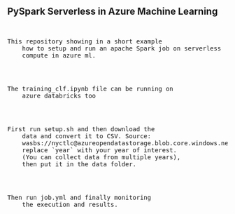 ## PySpark Serverless in Azure Machine Learning

<div>
    <pre>
    <p>This repository showing in a short example
    how to setup and run an apache Spark job on serverless
    compute in azure ml.</p>
    <p>The training_clf.ipynb file can be running on
    azure databricks too</p>
    <p>First run setup.sh and then download the
    data and convert it to CSV. Source: 
    wasbs://nyctlc@azureopendatastorage.blob.core.windows.net/green/puYear=<b>`year`</b>/puMonth=*/*.parquet 
    replace `year` with your year of interest. 
    (You can collect data from multiple years),
    then put it in the data folder.</p>
    <p>Then run job.yml and finally monitoring
    the execution and results.</p>

</pre>
</div>


